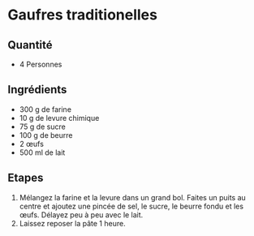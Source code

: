 # Gaufres traditionelles

## Quantité

* 4 Personnes

## Ingrédients
* 300 g de farine
* 10 g de levure chimique
* 75 g de sucre
* 100 g de beurre
* 2 œufs
* 500 ml de lait 

## Etapes
1. Mélangez la farine et la levure dans un grand bol. Faites un puits au centre et ajoutez une pincée de sel, le sucre, le beurre fondu et les œufs. Délayez peu à peu avec le lait.
1. Laissez reposer la pâte 1 heure. 